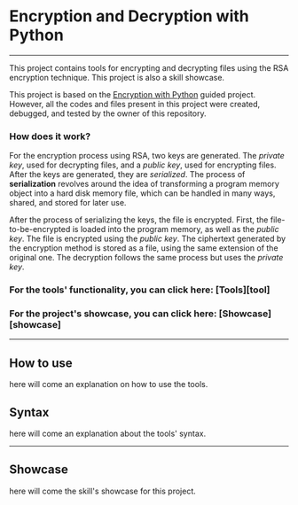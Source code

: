 # Encryption and Decryption with Python  

---

This project contains tools for encrypting and decrypting files using the RSA encryption technique. This project is also
a skill showcase.  

This project is based on the [Encryption with Python][link1] guided project. However, all the codes and files present
in this project were created, debugged, and tested by the owner of this repository.  

### How does it work?  

For the encryption process using RSA, two keys are generated. The *private key*, used for decrypting files, and a
*public key*, used for encrypting files. After the keys are generated, they are *serialized*. The process of
**serialization** revolves around the idea of transforming a program memory object into a hard disk memory file, which
can be handled in many ways, shared, and stored for later use.  

After the process of serializing the keys, the file is encrypted. First, the file-to-be-encrypted is loaded into the
program memory, as well as the *public key*. The file is encrypted using the *public key*. The ciphertext generated
by the encryption method is stored as a file, using the same extension of the original one. The decryption follows the
same process but uses the *private key*.  

### For the tools' functionality, you can click here: [Tools][tool]  

### For the project's showcase, you can click here: [Showcase][showcase]  

---

## How to use  

here will come an explanation on how to use the tools.  

## Syntax  

here will come an explanation about the tools' syntax.  

---  

## Showcase  

here will come the skill's showcase for this project.

[link1]: https://www.coursera.org/projects/encryption-with-python-encrypt-data-with-key-pairs "Coursera Guided Project"
[tools]: 
[showcase]: 
